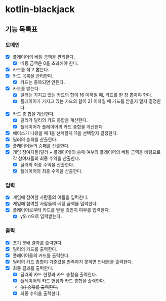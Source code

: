 # kotlin-blackjack

## 기능 목록표

### 도메인

- [x] 플레이어의 베팅 금액을 관리한다.
  - [x] 베팅 금액은 0을 초과해야 한다. 
- [x] 카드를 섞고 뽑는다.
- [x] 카드 목록을 관리한다.
  - [x] 카드는 중복되면 안된다.
- [x] 카드를 받는다.
  - [x] 딜러는 가지고 있는 카드의 합이 16 이하일 때, 카드를 한 장 뽑아야 한다.
  - [x] 플레이이가 가지고 있는 카드의 합이 21 이하일 때 카드를 받을지 말지 결정한다.
- [x] 카드 총 합을 계산한다.
  - [x] 딜러가 딜러의 카드 총합을 계산한다.
  - [x] 플레이어가 플레이어의 카드 총합을 계산한다
- [x] 에이스가 나왔을 때 1을 선택할지 11을 선택할지 결정한다.
- [x] 딜러의 승패를 산출한다.
- [x] 플레이어들의 승패를 산출한다.
- [x] 게임 참여자들(딜러 + 플레이어)의 승패 여부와 플레이어의 베팅 금액을 바탕으로 각 참여자들의 최종 수익을 산출한다.
  - [x] 딜러의 최종 수익을 산출한다.
  - [x] 플레이어의 최종 수익을 산출한다.

### 입력

- [x] 게임에 참여할 사람들의 이름을 입력한다.
- [x] 게임에 참여할 사람들의 베팅 금액을 입력한다.
- [x] 플레이어로부터 카드를 받을 것인지 여부를 입력한다.
  - [x] y와 n으로 입력받는다.

### 출력

- [x] 초기 분배 결과를 출력한다.
- [x] 딜러의 카드를 출력한다.
- [x] 플레이어들의 카드를 출력한다.
- [x] 딜러의 카드 총합이 기준값을 만족하지 못하면 안내문을 출력한다.
- [x] 최종 결과를 출력한다.
  - [x] 딜러의 카드 현황과 카드 총합을 출력한다.
  - [x] 플레이어의 카드 현황과 카드 총합을 출력한다.
  - ~~[x] 승패를 출력한다.~~
  - [x] 최종 수익을 출력한다.
